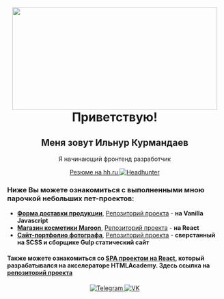 <div id="header" align="center">
    <h1>
    <img src="https://media.giphy.com/media/QLKSt3wQqlj7a/giphy.gif" width="480" height="240" frameBorder="0"><br/>
        Приветствую!
    </h1>
    <h2>Меня зовут Ильнур Курмандаев</h2>
    <p>Я начинающий фронтенд разработчик</p>
    <a href="https://surgut.hh.ru/applicant/resumes/view?resume=3274d213ff0bc3a53b0039ed1f6d4455376a6c">Резюме на hh.ru
        <img src="https://img.shields.io/badge/Headhunter-red?style=for-the-badge&logo=hh&logoColor=white" alt="Headhunter">
    </a>
</div>

### Ниже Вы можете ознакомиться с выполненными мною парочкой небольших пет-проектов:
- [**Форма доставки продукции**](https://delivery-form.vercel.app/), [Репозиторий проекта](https://github.com/KIlnourik/delivery-form) - **на Vanilla Javascript**
- [**Магазин косметики Maroon**](https://maroon-cosmetic.vercel.app/), [Репозиторий проекта](https://github.com/KIlnourik/cosmetic-shop) - **на React**
- [**Сайт-портфолио фотографа**](https://kilnourik.github.io/photographer_portfolio/), [Репозиторий проекта](https://github.com/KIlnourik/photographer_portfolio) - **сверстанный на SCSS и сборщике Gulp статический сайт**

#### Также можете ознакомиться со [SPA проектом на React](https://camera-shop-kurmandaev.vercel.app/), который разрабатывался на акселераторе HTMLAcademy. Здесь ссылка на [репозиторий проекта](https://github.com/KIlnourik/camera-shop)

<div id="socials" align="center">
    <a href="https://t.me/KIlnourik">
        <img src="https://img.shields.io/badge/Telegram-blue?style=for-the-badge&logo=telegram&logoColor=white" alt="Telegram">
    </a>
    <a href="https://vk.com/daslegan">
        <img src="https://img.shields.io/badge/Vkontakte-blue?style=for-the-badge&logo=vk&logoColor=white" alt="VK">
    </a>
</div>
